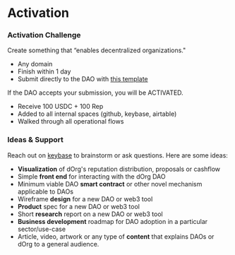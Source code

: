 # Activation

### Activation Challenge

Create something that “enables decentralized organizations."

* Any domain
* Finish within 1 day
* Submit directly to the DAO with [this template](https://tinyurl.com/ybdcw6ly)

If the DAO accepts your submission, you will be ACTIVATED.

* Receive 100 USDC + 100 Rep
* Added to all internal spaces \(github, keybase, airtable\)
* Walked through all operational flows

### Ideas & Support

Reach out on [keybase](https://keybase.io/team/dorg.membrane) to brainstorm or ask questions. Here are some ideas:

* **Visualization** of dOrg's reputation distribution, proposals or cashflow
* Simple **front end** for interacting with the dOrg DAO
* Minimum viable DAO **smart contract** or other novel mechanism applicable to DAOs
* Wireframe **design** for a new DAO or web3 tool
* **Product** spec for a new DAO or web3 tool
* Short **research** report on a new DAO or web3 tool
* **Business development** roadmap for DAO adoption in a particular sector/use-case
* Article, video, artwork or any type of **content** that explains DAOs or dOrg to a general audience.

### 

